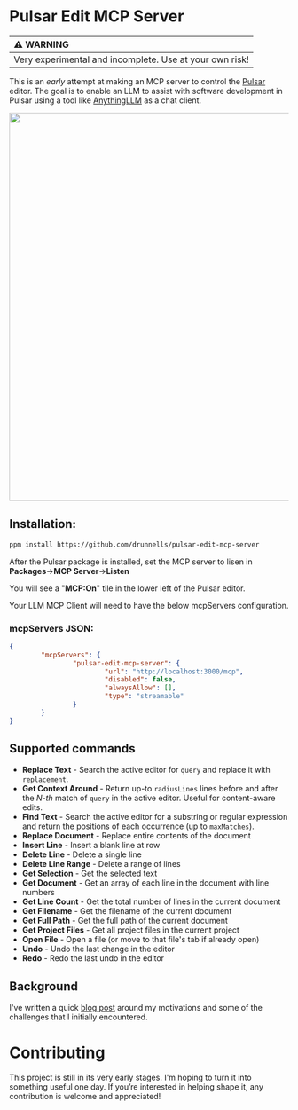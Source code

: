 # Pulsar Edit MCP Server

| :warning: WARNING          |
|:---------------------------|
| Very experimental and incomplete. Use at your own risk!         |

This is an *early* attempt at making an MCP server to control the [Pulsar](https://github.com/pulsar-edit) editor. The goal is to enable an LLM to assist with software development in Pulsar using a tool like [AnythingLLM](https://github.com/Mintplex-Labs/anything-llm) as a chat client.

<img src="https://github.com/user-attachments/assets/5e796c45-c0e8-4e15-a9db-1b5dcb27057d" width="700" />

## Installation:
```sh
ppm install https://github.com/drunnells/pulsar-edit-mcp-server
```

After the Pulsar package is installed, set the MCP server to lisen in **Packages**->**MCP Server**->**Listen**

You will see a "**MCP:On**" tile in the lower left of the Pulsar editor.

Your LLM MCP Client will need to have the below mcpServers configuration.

### mcpServers JSON:
```json
{
        "mcpServers": {
                "pulsar-edit-mcp-server": {
                        "url": "http://localhost:3000/mcp",
                        "disabled": false,
                        "alwaysAllow": [],
                        "type": "streamable"
                }
        }
}
```

## Supported commands
- **Replace Text** - Search the active editor for `query` and replace it with `replacement`.
- **Get Context Around** - Return up-to `radiusLines` lines before and after the *N-th* match of `query` in the active editor. Useful for content-aware edits.
- **Find Text** - Search the active editor for a substring or regular expression and return the positions of each occurrence (up to `maxMatches`).
- **Replace Document** - Replace entire contents of the document
- **Insert Line** - Insert a blank line at row
- **Delete Line** - Delete a single line
- **Delete Line Range** - Delete a range of lines
- **Get Selection** - Get the selected text
- **Get Document** - Get an array of each line in the document with line numbers
- **Get Line Count** - Get the total number of lines in the current document
- **Get Filename** - Get the filename of the current document
- **Get Full Path** - Get the full path of the current document
- **Get Project Files** - Get all project files in the current project
- **Open File** - Open a file (or move to that file's tab if already open)
- **Undo** - Undo the last change in the editor
- **Redo** - Redo the last undo in the editor

## Background
I've written a quick [blog post](https://dev.to/drunnells/creating-an-mcp-server-for-the-pulsar-editor-1m5) around my motivations and some of the challenges that I initially encountered.

# Contributing
This project is still in its very early stages. I'm hoping to turn it into something useful one day. If you’re interested in helping shape it, any contribution is welcome and appreciated!
